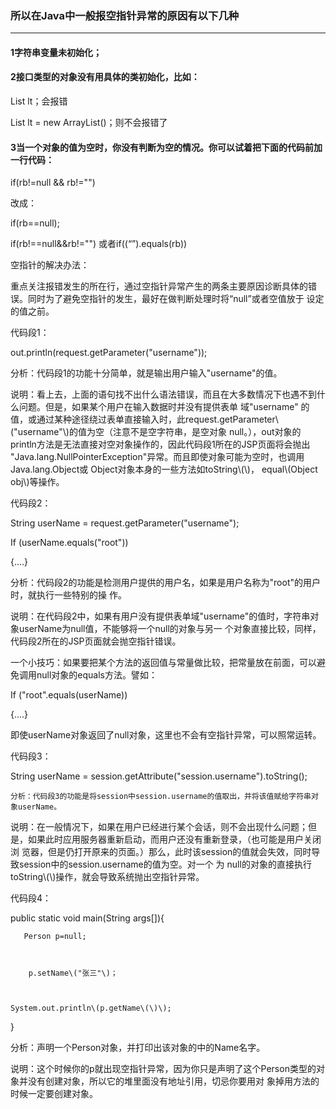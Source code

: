 ### 所以在Java中一般报空指针异常的原因有以下几种

---

#### 1字符串变量未初始化；

#### 2接口类型的对象没有用具体的类初始化，比如：

List lt；会报错

List lt = new ArrayList\(\)；则不会报错了

#### 3当一个对象的值为空时，你没有判断为空的情况。你可以试着把下面的代码前加一行代码：

if\(rb!=null && rb!=""\)

改成：

if\(rb==null\);

if\(rb!==null&&rb!=""\) 或者if\(\(“”\).equals\(rb\)\)

空指针的解决办法：

重点关注报错发生的所在行，通过空指针异常产生的两条主要原因诊断具体的错误。同时为了避免空指针的发生，最好在做判断处理时将“null”或者空值放于 设定的值之前。

代码段1：

out.println\(request.getParameter\("username"\)\);

分析：代码段1的功能十分简单，就是输出用户输入"username"的值。

说明：看上去，上面的语句找不出什么语法错误，而且在大多数情况下也遇不到什么问题。但是，如果某个用户在输入数据时并没有提供表单 域"username" 的值，或通过某种途径绕过表单直接输入时，此request.getParameter\\("username"\\)的值为空（注意不是空字符串，是空对象 null。），out对象的println方法是无法直接对空对象操作的，因此代码段1所在的JSP页面将会抛出 "Java.lang.NullPointerException"异常。而且即使对象可能为空时，也调用Java.lang.Object或 Object对象本身的一些方法如toString\\(\\)， equal\\(Object obj\\)等操作。

代码段2：

String userName = request.getParameter\("username"\);

If \(userName.equals\("root"\)\)

{....}

分析：代码段2的功能是检测用户提供的用户名，如果是用户名称为"root"的用户时，就执行一些特别的操 作。

说明：在代码段2中，如果有用户没有提供表单域"username"的值时，字符串对象userName为null值，不能够将一个null的对象与另一 个对象直接比较，同样，代码段2所在的JSP页面就会抛空指针错误。

一个小技巧：如果要把某个方法的返回值与常量做比较，把常量放在前面，可以避免调用null对象的equals方法。譬如：

If \("root".equals\(userName\)\)

{....}

即使userName对象返回了null对象，这里也不会有空指针异常，可以照常运转。

代码段3：

String userName = session.getAttribute\("session.username"\).toString\(\);

```
分析：代码段3的功能是将session中session.username的值取出，并将该值赋给字符串对象userName。 
```

说明：在一般情况下，如果在用户已经进行某个会话，则不会出现什么问题；但是，如果此时应用服务器重新启动，而用户还没有重新登录，（也可能是用户关闭浏 览器，但是仍打开原来的页面。）那么，此时该session的值就会失效，同时导致session中的session.username的值为空。对一个 为 null的对象的直接执行toString\\(\\)操作，就会导致系统抛出空指针异常。

代码段4：

public static void main\(String args\[\]\){

```
   Person p=null; 



    p.setName\("张三"\)； 



System.out.println\(p.getName\(\)\);
```

}

分析：声明一个Person对象，并打印出该对象的中的Name名字。

说明：这个时候你的p就出现空指针异常，因为你只是声明了这个Person类型的对象并没有创建对象，所以它的堆里面没有地址引用，切忌你要用对 象掉用方法的时候一定要创建对象。

